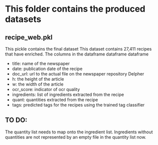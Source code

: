 # This folder contains the produced datasets

## recipe_web.pkl
This pickle contains the final dataset
This dataset contains 27,411 recipes that have enriched. The columns in the dataframe dataframe dataframe
* title: name of the newspaper
* date: publication date of the recipe
* doc_url: url to the actual file on the newspaper repository Delpher
* h: the height of the article
* w: the width of the article
* ocr_score: indicator of ocr quality
* ingredients: list of ingredients extracted from the recipe
* quant: quantities extracted from the recipe
* tags: predicted tags for the recipes using the trained tag classifier


## TO DO:
The quantity list needs to map onto the ingredient list. Ingredients without quantities are not represented by an empty file in the quantity list now.
